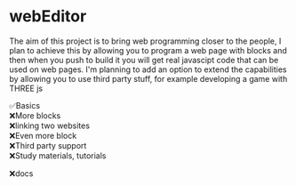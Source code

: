 
# webEditor

The aim of this project is to bring web programming closer to the people, I plan to achieve this by allowing you to program a web page with blocks and then when you push to build it you will get real javascipt code that can be used on web pages. 
I'm planning to add an option to extend the capabilities by allowing you to use third party stuff, for example developing a game with THREE js

✅Basics \
❌More blocks \
❌linking two websites \
❌Even more block \
❌Third party support \
❌Study materials, tutorials

❌docs